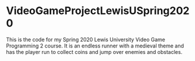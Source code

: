 # VideoGameProjectLewisUSpring2020
This is the code for my Spring 2020 Lewis University Video Game Programming 2 course. It is an endless runner with a medieval theme and has the player run to collect coins and jump over enemies and obstacles.
